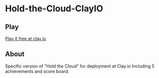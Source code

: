 Hold-the-Cloud-ClayIO
=====================
## Play
[Play it free at clay.io](http://holdthecloud.clay.io/)
## About
Specific version of "Hold the Cloud" for deployment at Clay.io Including 5 achievements and score board.
